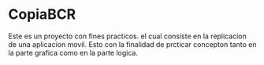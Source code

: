 # CopiaBCR

Este es un proyecto con fines practicos. el cual consiste en la replicacion de una aplicacion movil. 
Esto con la finalidad de prcticar concepton tanto en la parte grafica como en la parte logica.


